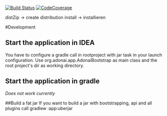 [![Build Status](https://travis-ci.org/moley/adonai.svg?branch=master)](https://travis-ci.org/moley/adonai)
[![CodeCoverage](https://codecov.io/gh/moley/adonai/branch/master/graph/badge.svg)](https://codecov.io/gh/moley/adonai)

distZip -> create distribution
install -> installieren


#Development

## Start the application in IDEA 
You have to configure a gradle call in rootproject with jar task in your launch configuration. 
Use org.adonai.app.AdonaiBootstrap as main class and the root project's dir as working directory. 

## Start the application in gradle 
*Does not work currently*

##Build a fat jar
If you want to build a jar with bootstrapping, api and all plugins call gradlew :app:uberjar 
